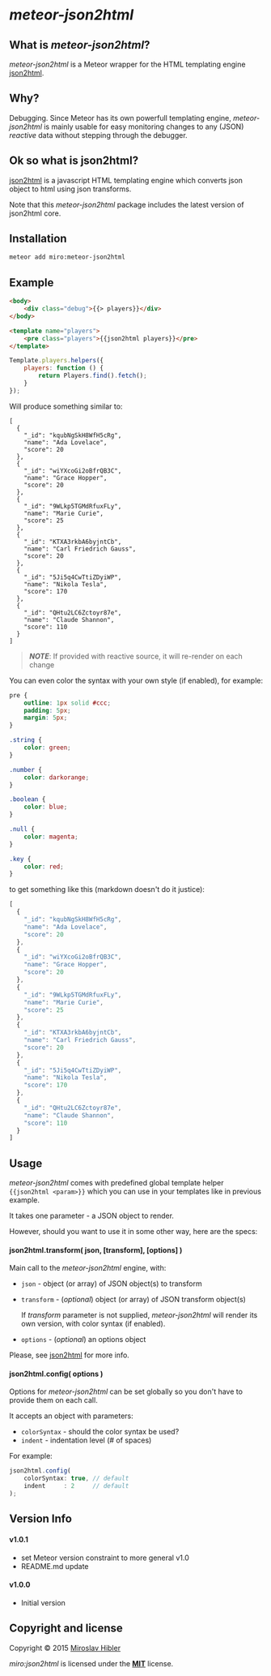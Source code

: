# _meteor-json2html_

## What is _meteor-json2html_?

_meteor-json2html_ is a Meteor wrapper for the HTML templating engine [json2html](https://github.com/moappi/json2html).


## Why?

Debugging. Since Meteor has its own powerfull templating engine, _meteor-json2html_
is mainly usable for easy monitoring changes to any (JSON) _reactive_ data
without stepping through the debugger.


## Ok so what is json2html?

[json2html](https://github.com/moappi/json2html) is a javascript HTML templating engine which converts json object to
html using json transforms.

Note that this _meteor-json2html_ package includes the latest version of
json2html core.


## Installation

```bash
meteor add miro:meteor-json2html
```

## Example

```html
<body>
	<div class="debug">{{> players}}</div>
</body>

<template name="players">
	<pre class="players">{{json2html players}}</pre>
</template>
```

```javascript
Template.players.helpers({
	players: function () {
		return Players.find().fetch();
	}
});
```

Will produce something similar to:

```
[
  {
    "_id": "kqubNgSkH8WfH5cRg",
    "name": "Ada Lovelace",
    "score": 20
  },
  {
    "_id": "wiYXcoGi2oBfrQB3C",
    "name": "Grace Hopper",
    "score": 20
  },
  {
    "_id": "9WLkp5TGMdRfuxFLy",
    "name": "Marie Curie",
    "score": 25
  },
  {
    "_id": "KTXA3rkbA6byjntCb",
    "name": "Carl Friedrich Gauss",
    "score": 20
  },
  {
    "_id": "5Ji5q4CwTtiZDyiWP",
    "name": "Nikola Tesla",
    "score": 170
  },
  {
    "_id": "QHtu2LC6Zctoyr87e",
    "name": "Claude Shannon",
    "score": 110
  }
]
```
> **_NOTE_**: If provided with reactive source, it will re-render on each change

You can even color the syntax with your own style (if enabled), for example:

```css
pre {
	outline: 1px solid #ccc;
	padding: 5px;
	margin: 5px;
}

.string {
	color: green;
}

.number {
	color: darkorange;
}

.boolean {
	color: blue;
}

.null {
	color: magenta;
}

.key {
	color: red;
}
```

to get something like this (markdown doesn't do it justice):

```javascript
[
  {
    "_id": "kqubNgSkH8WfH5cRg",
    "name": "Ada Lovelace",
    "score": 20
  },
  {
    "_id": "wiYXcoGi2oBfrQB3C",
    "name": "Grace Hopper",
    "score": 20
  },
  {
    "_id": "9WLkp5TGMdRfuxFLy",
    "name": "Marie Curie",
    "score": 25
  },
  {
    "_id": "KTXA3rkbA6byjntCb",
    "name": "Carl Friedrich Gauss",
    "score": 20
  },
  {
    "_id": "5Ji5q4CwTtiZDyiWP",
    "name": "Nikola Tesla",
    "score": 170
  },
  {
    "_id": "QHtu2LC6Zctoyr87e",
    "name": "Claude Shannon",
    "score": 110
  }
]
```


## Usage

_meteor-json2html_ comes with predefined global template helper `{{json2html <param>}}`
which you can use in your templates like in previous example.

It takes one parameter - a JSON object to render.

However, should you want to use it in some other way, here are the specs:

#### json2html.transform( json, [transform], [options] )

Main call to the _meteor-json2html_ engine, with:

 * `json` - object (or array) of JSON object(s) to transform
 * `transform` - (_optional_) object (or array) of JSON transform object(s)

	If _transform_ parameter is not supplied, _meteor-json2html_ will render its
	own version, with color syntax (if enabled).

 * `options` - (_optional_) an options object

Please, see [json2html](https://github.com/moappi/json2html) for more info.


#### json2html.config( options )

Options for _meteor-json2html_ can be set globally so you don't have to provide
them on each call.

It accepts an object with parameters:

 * `colorSyntax` - should the color syntax be used?
 * `indent` - indentation level (# of spaces)

For example:

```javascript
json2html.config(
	colorSyntax: true, // default
	indent     : 2     // default
);
```

## Version Info

#### v1.0.1
 - set Meteor version constraint to more general v1.0
 - README.md update

#### v1.0.0
 - Initial version

## Copyright and license

Copyright © 2015 [Miroslav Hibler](http://miro.hibler.me)

_miro:json2html_ is licensed under the [**MIT**](http://miro.mit-license.org) license.
